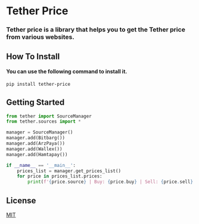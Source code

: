 # Tether Price

### Tether price is a library that helps you to get the Tether price from various websites.

## How To Install

#### You can use the following command to install it.

```commandline
pip install tether-price
```

## Getting Started

```python
from tether import SourceManager
from tether.sources import *

manager = SourceManager()
manager.add(Bitbarg())
manager.add(ArzPaya())
manager.add(Wallex())
manager.add(Hamtapay())

if __name__ == '__main__':
    prices_list = manager.get_prices_list()
    for price in prices_list.prices:
        print(f'{price.source} | Buy: {price.buy} | Sell: {price.sell}')
```

## License

[MIT](https://github.com/iAliF/Tether-Price/blob/main/LICENSE)